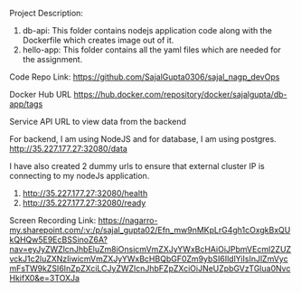 Project Description:
1. db-api: This folder contains nodejs application code along with the Dockerfile which creates image out of it.
2. hello-app: This folder contains all the yaml files which are needed for the assignment.

Code Repo Link:
https://github.com/SajalGupta0306/sajal_nagp_devOps

Docker Hub URL
https://hub.docker.com/repository/docker/sajalgupta/db-app/tags

Service API URL to view data from the backend

For backend, I am using NodeJS and for database, I am using postgres.
http://35.227.177.27:32080/data

I have also created 2 dummy urls to ensure that external cluster IP is connecting to my nodeJs application.
1. http://35.227.177.27:32080/health
2. http://35.227.177.27:32080/ready

Screen Recording Link:
https://nagarro-my.sharepoint.com/:v:/p/sajal_gupta02/Efn_mw9nMKpLrG4gh1cOxgkBxQUkQHQw5E9EcBSSinoZ6A?nav=eyJyZWZlcnJhbEluZm8iOnsicmVmZXJyYWxBcHAiOiJPbmVEcml2ZUZvckJ1c2luZXNzIiwicmVmZXJyYWxBcHBQbGF0Zm9ybSI6IldlYiIsInJlZmVycmFsTW9kZSI6InZpZXciLCJyZWZlcnJhbFZpZXciOiJNeUZpbGVzTGlua0NvcHkifX0&e=3TOXJa



